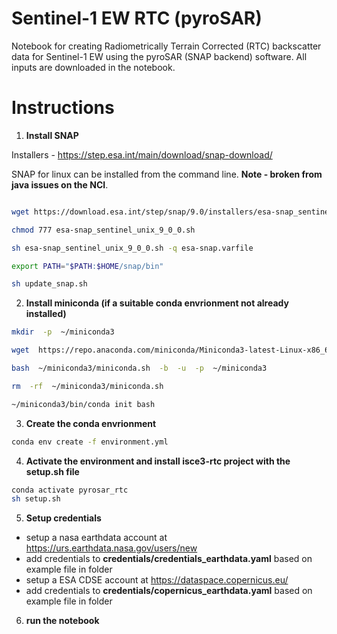# Sentinel-1 EW RTC (pyroSAR)

Notebook for creating Radiometrically Terrain Corrected (RTC) backscatter data for Sentinel-1 EW using the pyroSAR (SNAP backend) software. All inputs are downloaded in the notebook.

# Instructions

1. **Install SNAP**

Installers - https://step.esa.int/main/download/snap-download/ 

SNAP for linux can be installed from the command line. **Note - broken from java issues on the NCI**.

```sh

wget https://download.esa.int/step/snap/9.0/installers/esa-snap_sentinel_unix_9_0_0.sh

chmod 777 esa-snap_sentinel_unix_9_0_0.sh

sh esa-snap_sentinel_unix_9_0_0.sh -q esa-snap.varfile

export PATH="$PATH:$HOME/snap/bin"

sh update_snap.sh

```


2. **Install miniconda (if a suitable conda envrionment not already installed)**

```sh
mkdir  -p  ~/miniconda3

wget  https://repo.anaconda.com/miniconda/Miniconda3-latest-Linux-x86_64.sh  -O  ~/miniconda3/miniconda.sh

bash  ~/miniconda3/miniconda.sh  -b  -u  -p  ~/miniconda3

rm  -rf  ~/miniconda3/miniconda.sh

~/miniconda3/bin/conda init bash

```

3. **Create the conda envrionment**

```sh
conda env create -f environment.yml
```

4. **Activate the environment and install isce3-rtc project with the setup.sh file**

```sh
conda activate pyrosar_rtc
sh setup.sh
```

5. **Setup credentials**

* setup a nasa earthdata account at https://urs.earthdata.nasa.gov/users/new
* add credentials to **credentials/credentials_earthdata.yaml** based on example file in folder
* setup a ESA CDSE account at https://dataspace.copernicus.eu/
* add credentials to **credentials/copernicus_earthdata.yaml** based on example file in folder

6. **run the notebook**
